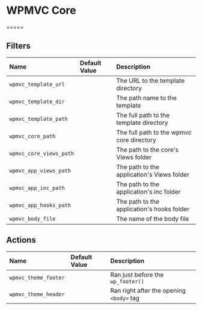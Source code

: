 # WPMVC Core

=====

## Filters

| Name | Default Value | Description |
| :--- | :--- | :--- |
| `wpmvc_template_url` | | The URL to the template directory |
| `wpmvc_template_dir` | | The path name to the template |
| `wpmvc_template_path` | | The full path to the template directory |
| `wpmvc_core_path` | | The full path to the wpmvc core directory |
| `wpmvc_core_views_path` | | The path to the core's Views folder |
| `wpmvc_app_views_path` | | The path to the application's Views folder |
| `wpmvc_app_inc_path` | | The path to the application's inc folder |
| `wpmvc_app_hooks_path` | | The path to the application's hooks folder |
| `wpmvc_body_file` | | The name of the body file |

## Actions

| Name | Default Value | Description |
| :--- | :--- | :--- |
| `wpmvc_theme_footer` | | Ran just before the `wp_footer()` |
| `wpmvc_theme_header` | | Ran right after the opening `<body>` tag |
